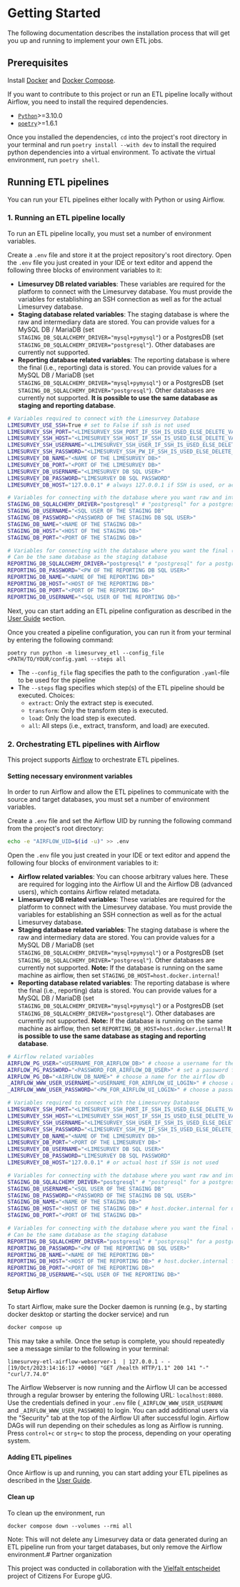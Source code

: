 # Getting Started
The following documentation describes the installation process that will get you up and running to implement your own ETL jobs.

## Prerequisites
Install [Docker](https://docs.docker.com/get-docker/) and [Docker Compose](https://docs.docker.com/compose/install/).

If you want to contribute to this project or run an ETL pipeline locally without Airflow, you need to install the required dependencies.

- [`Python`](https://www.python.org/)>=3.10.0
- [`poetry`](https://python-poetry.org/)>=1.6.1

Once you installed the dependencies, `cd` into the project's root directory in your terminal and run `poetry install --with dev` to install the required python dependencies into a virtual environment. To activate the virtual environment, run `poetry shell`.

## Running ETL pipelines
You can run your ETL pipelines either locally with Python or using Airflow.

### 1. Running an ETL pipeline locally
To run an ETL pipeline locally, you must set a number of environment variables.

Create a `.env` file and store it at the project repository's root directory. Open the `.env` file you just created in your IDE or text editor and append the following three blocks of environment variables to it:

- **Limesurvey DB related variables**: These variables are required for the platform to connect with the Limesurvey database. You must provide the variables for establishing an SSH connection as well as for the actual Limesurvey database.
- **Staging database related variables**: The staging database is where the raw and intermediary data are stored. You can provide values for a MySQL DB / MariaDB (set `STAGING_DB_SQLALCHEMY_DRIVER="mysql+pymysql"`) or a PostgresDB (set `STAGING_DB_SQLALCHEMY_DRIVER="postgresql"`). Other databases are currently not supported.
- **Reporting database related variables**:  The reporting database is where the final (i.e., reporting) data is stored. You can provide values for a MySQL DB / MariaDB (set `STAGING_DB_SQLALCHEMY_DRIVER="mysql+pymysql"`) or a PostgresDB (set `STAGING_DB_SQLALCHEMY_DRIVER="postgresql"`). Other databases are currently not supported. **It is possible to use the same database as staging and reporting database**.

```bash
# Variables required to connect with the Limesurvey Database
LIMESURVEY_USE_SSH=True # set to False if ssh is not used
LIMESURVEY_SSH_PORT="<LIMESURVEY_SSH_PORT_IF_SSH_IS_USED_ELSE_DELETE_VARIABLE>"
LIMESURVEY_SSH_HOST="<LIMESURVEY_SSH_HOST_IF_SSH_IS_USED_ELSE_DELETE_VARIABLE>"
LIMESURVEY_SSH_USERNAME="<LIMESURVEY_SSH_USER_IF_SSH_IS_USED_ELSE_DELETE_VARIABLE>"
LIMESURVEY_SSH_PASSWORD="<LIMESURVEY_SSH_PW_IF_SSH_IS_USED_ELSE_DELETE_VARIABLE>"
LIMESURVEY_DB_NAME="<NAME OF THE LIMESURVEY DB>"
LIMESURVEY_DB_PORT="<PORT OF THE LIMESURVEY DB>"
LIMESURVEY_DB_USERNAME="<LIMESURVEY DB SQL USER>"
LIMESURVEY_DB_PASSWORD="LIMESURVEY DB SQL PASSWORD"
LIMESURVEY_DB_HOST="127.0.0.1" # always 127.0.0.1 if SSH is used, or actual host if SSH is not used

# Variables for connecting with the database where you want raw and intermediary data to be stored
STAGING_DB_SQLALCHEMY_DRIVER="postgresql" # "postgresql" for a postgres DB or "mysql+pymysql" if Staging DB is a MYSQL DB (e.g., MariaDB)
STAGING_DB_USERNAME="<SQL USER OF THE STAGING DB"
STAGING_DB_PASSWORD="<PASSWORD OF THE STAGING DB SQL USER>"
STAGING_DB_NAME="<NAME OF THE STAGING DB>"
STAGING_DB_HOST="<HOST OF THE STAGING DB>"
STAGING_DB_PORT="<PORT OF THE STAGING DB>"

# Variables for connecting with the database where you want the final (i.e., reporting) data to be stored
# Can be the same database as the staging database
REPORTING_DB_SQLALCHEMY_DRIVER="postgresql" # "postgresql" for a postgres DB or "mysql+pymysql" if reporting DB is a MYSQL DB (e.g., MariaDB)
REPORTING_DB_PASSWORD="<PW OF THE REPORTING DB SQL USER>"
REPORTING_DB_NAME="<NAME OF THE REPORTING DB>"
REPORTING_DB_HOST="<HOST OF THE REPORTING DB>"
REPORTING_DB_PORT="<PORT OF THE REPORTING DB>"
REPORTING_DB_USERNAME="<SQL USER OF THE REPORTING DB>"
```

Next, you can start adding an ETL pipeline configuration as described in the [User Guide](user-how-to/creating-dags.md) section.

Once you created a pipeline configuration, you can run it from your terminal by entering the following command:

`poetry run python -m limesurvey_etl --config_file <PATH/TO/YOUR/config.yaml --steps all`

- The `--config_file` flag specifies the path to the configuration `.yaml`-file to be used for the pipeline
- The `--steps` flag specifies which step(s) of the ETL pipeline should be executed. Choices:
    - `extract`: Only the extract step is executed.
    - `transform`: Only the transform step is executed.
    - `load`: Only the load step is executed.
    - `all`: All steps (i.e., extract, transform, and load) are executed.
### 2. Orchestrating ETL pipelines with Airflow
This project supports [Airflow](https://airflow.apache.org/) to orchestrate ETL pipelines.

#### Setting necessary environment variables
In order to run Airflow and allow the ETL pipelines to communicate with the source and target databases, you must set a number of environment variables.

Create a `.env` file and set the Airflow UID by running the following command from the project's root directory:

```bash
echo -e "AIRFLOW_UID=$(id -u)" >> .env
```

Open the `.env` file you just created in your IDE or text editor and append the following four blocks of environment variables to it:

- **Airflow related variables**: You can choose arbitrary values here. These are required for logging into the Airflow UI and the Airflow DB (advanced users), which contains Airflow related metadata.
- **Limesurvey DB related variables**: These variables are required for the platform to connect with the Limesurvey database. You must provide the variables for establishing an SSH connection as well as for the actual Limesurvey database.
- **Staging database related variables**: The staging database is where the raw and intermediary data are stored. You can provide values for a MySQL DB / MariaDB (set `STAGING_DB_SQLALCHEMY_DRIVER="mysql+pymysql"`) or a PostgresDB (set `STAGING_DB_SQLALCHEMY_DRIVER="postgresql"`). Other databases are currently not supported. **Note:** If the database is running on the same machine as airflow, then set `STAGING_DB_HOST=host.docker.internal`!
- **Reporting database related variables**:  The reporting database is where the final (i.e., reporting) data is stored. You can provide values for a MySQL DB / MariaDB (set `STAGING_DB_SQLALCHEMY_DRIVER="mysql+pymysql"`) or a PostgresDB (set `STAGING_DB_SQLALCHEMY_DRIVER="postgresql"`). Other databases are currently not supported. **Note:** If the database is running on the same machine as airflow, then set `REPORTING_DB_HOST=host.docker.internal`! **It is possible to use the same database as staging and reporting database**.

```bash
# Airflow related variables
AIRFLOW_PG_USER="<USERNAME_FOR_AIRFLOW_DB>" # choose a username for the airflow db
AIRFLOW_PG_PASSWORD="<PASSWORD_FOR_AIRFLOW_DB_USER>" # set a password for the airflow db user
AIRFLOW_PG_DB="<AIRFLOW_DB_NAME>" # choose a name for the airflow db
_AIRFLOW_WWW_USER_USERNAME="<USERNAME_FOR_AIRFLOW_UI_LOGIN>" # choose an admin username for logging into the Airflow UI (you can add additional users later via the "Security" tab in the Airflow UI)
_AIRFLOW_WWW_USER_PASSWORD="<PW_FOR_AIRFLOW_UI_LOGIN>" # choose a password to login to the Airflow UI

# Variables required to connect with the Limesurvey Database
LIMESURVEY_SSH_PORT="<LIMESURVEY_SSH_PORT_IF_SSH_IS_USED_ELSE_DELETE_VARIABLE>"
LIMESURVEY_SSH_HOST="<LIMESURVEY_SSH_HOST_IF_SSH_IS_USED_ELSE_DELETE_VARIABLE>"
LIMESURVEY_SSH_USERNAME="<LIMESURVEY_SSH_USER_IF_SSH_IS_USED_ELSE_DELETE_VARIABLE>"
LIMESURVEY_SSH_PASSWORD="<LIMESURVEY_SSH_PW_IF_SSH_IS_USED_ELSE_DELETE_VARIABLE>"
LIMESURVEY_DB_NAME="<NAME OF THE LIMESURVEY DB>"
LIMESURVEY_DB_PORT="<PORT OF THE LIMESURVEY DB>"
LIMESURVEY_DB_USERNAME="<LIMESURVEY DB SQL USER>"
LIMESURVEY_DB_PASSWORD="LIMESURVEY DB SQL PASSWORD"
LIMESURVEY_DB_HOST="127.0.0.1" # or actual host if SSH is not used

# Variables for connecting with the database where you want raw and intermediary data to be stored
STAGING_DB_SQLALCHEMY_DRIVER="postgresql" # "postgresql" for a postgres DB or "mysql+pymysql" if Staging DB is a MYSQL DB (e.g., MariaDB)
STAGING_DB_USERNAME="<SQL USER OF THE STAGING DB"
STAGING_DB_PASSWORD="<PASSWORD OF THE STAGING DB SQL USER>"
STAGING_DB_NAME="<NAME OF THE STAGING DB>"
STAGING_DB_HOST="<HOST OF THE STAGING DB>" # host.docker.internal for usage with ariflow if DB is running on same machine as airflow
STAGING_DB_PORT="<PORT OF THE STAGING DB>"

# Variables for connecting with the database where you want the final (i.e., reporting) data to be stored
# Can be the same database as the staging database
REPORTING_DB_SQLALCHEMY_DRIVER="postgresql" # "postgresql" for a postgres DB or "mysql+pymysql" if reporting DB is a MYSQL DB (e.g., MariaDB)
REPORTING_DB_PASSWORD="<PW OF THE REPORTING DB SQL USER>"
REPORTING_DB_NAME="<NAME OF THE REPORTING DB>"
REPORTING_DB_HOST="<HOST OF THE REPORTING DB>" # host.docker.internal for usage with ariflow if DB is running on same machine as airflow
REPORTING_DB_PORT="<PORT OF THE REPORTING DB>"
REPORTING_DB_USERNAME="<SQL USER OF THE REPORTING DB>"
```

#### Setup Airflow
To start Airflow, make sure the Docker daemon is running (e.g., by starting docker desktop or starting the docker service) and run
```bash
docker compose up
```
This may take a while. Once the setup is complete, you should repeatedly see a message similar to the following in your terminal:
```
limesurvey-etl-airflow-webserver-1  | 127.0.0.1 - - [19/Oct/2023:14:16:17 +0000] "GET /health HTTP/1.1" 200 141 "-" "curl/7.74.0"
```

The Airflow Webserver is now running and the Airflow UI can be accessed through a regular browser by entering the following URL: `localhost:8080`. Use the credentials defined in your `.env` file (`_AIRFLOW_WWW_USER_USERNAME` and `_AIRFLOW_WWW_USER_PASSWORD`) to login. You can add additional users via the "Security" tab at the top of the Airflow UI after successful login. Airflow DAGs will run depending on their schedules as long as Airflow is running. Press `control+c` or `strg+c` to stop the process, depending on your operating system.

#### Adding ETL pipelines
Once Airflow is up and running, you can start adding your ETL pipelines as described in the [User Guide](user-how-to/creating-dags.md).

#### Clean up
To clean up the environment, run
```
docker compose down --volumes --rmi all
```
Note: This will not delete any Limesurvey data or data generated during an ETL pipeline run from your target databases, but only remove the Airflow environment.# Partner organization

This project was conducted in collaboration with the [Vielfalt entscheidet](https://citizensforeurope.org/advocating_for_inclusion_page/) project of Citizens For Europe gUG.
